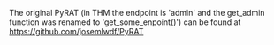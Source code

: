 The original PyRAT (in THM the endpoint is 'admin' and the get_admin function was renamed to 'get_some_enpoint()') can be found at https://github.com/josemlwdf/PyRAT
